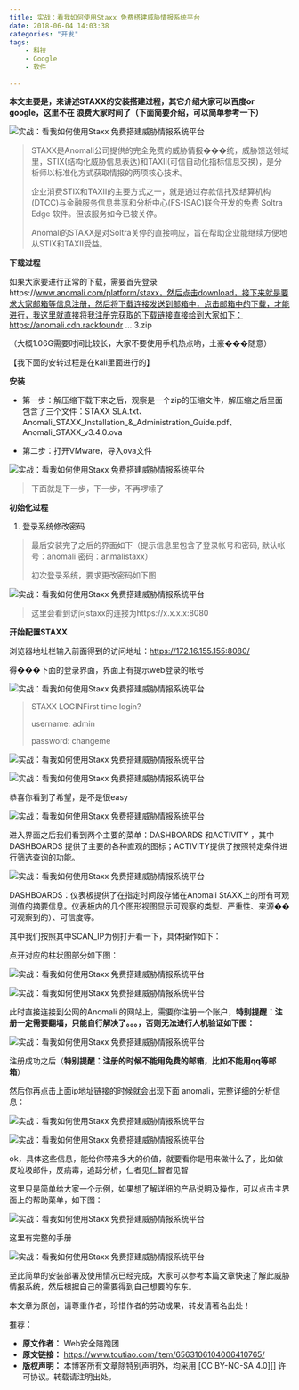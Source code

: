 ```yaml
---
title: 实战：看我如何使用Staxx 免费搭建威胁情报系统平台
date: 2018-06-04 14:03:38
categories: "开发"
tags:
	- 科技
	- Google
	- 软件

---
```


**本文主要是，来讲述STAXX的安装搭建过程，其它介绍大家可以百度or google，这里不在 浪费大家时间了（下面简要介绍，可以简单参考一下）**

![实战：看我如何使用Staxx 免费搭建威胁情报系统平台][Staxx]

> STAXX是Anomali公司提供的完全免费的威胁情报���统，威胁馈送领域里，STIX(结构化威胁信息表达)和TAXII(可信自动化指标信息交换)，是分析师以标准化方式获取情报的两项核心技术。
> 
> 企业消费STIX和TAXII的主要方式之一，就是通过存款信托及结算机构(DTCC)与金融服务信息共享和分析中心(FS-ISAC)联合开发的免费 Soltra Edge 软件。但该服务如今已被关停。
> 
> Anomali的STAXX是对Soltra关停的直接响应，旨在帮助企业能继续方便地从STIX和TAXII受益。

**下载过程**

如果大家要进行正常的下载，需要首先登录https://www.anomali.com/platform/staxx，然后点击download，接下来就是要求大家邮箱等信息注册，然后将下载连接发送到邮箱中，点击邮箱中的下载，才能进行，我这里就直接将我注册完获取的下载链接直接给到大家如下：https://anomali.cdn.rackfoundr ... 3.zip

（大概1.06G需要时间比较长，大家不要使用手机热点哟，土豪���随意）

【我下面的安转过程是在kali里面进行的】

**安装**

 *  第一步：解压缩下载下来之后，观察是一个zip的压缩文件，解压缩之后里面包含了三个文件：STAXX SLA.txt、Anomali\_STAXX\_Installation\_&\_Administration\_Guide.pdf、Anomali\_STAXX\_v3.4.0.ova

 *  第二步：打开VMware，导入ova文件

![实战：看我如何使用Staxx 免费搭建威胁情报系统平台][Staxx 1]

> 下面就是下一步，下一步，不再啰嗦了

**初始化过程**

1.  登录系统修改密码

> 最后安装完了之后的界面如下（提示信息里包含了登录帐号和密码, 默认帐号：anomali 密码：anmalistaxx）
> 
> 初次登录系统，要求更改密码如下图

![实战：看我如何使用Staxx 免费搭建威胁情报系统平台][Staxx 2]

> 这里会看到访问staxx的连接为https://x.x.x.x:8080

**开始配置STAXX**

浏览器地址栏输入前面得到的访问地址：https://172.16.155.155:8080/

得���下面的登录界面，界面上有提示web登录的帐号

![实战：看我如何使用Staxx 免费搭建威胁情报系统平台][Staxx 3]

> STAXX LOGINFirst time login?
> 
> username: admin
> 
> password: changeme

![实战：看我如何使用Staxx 免费搭建威胁情报系统平台][Staxx 4]

![实战：看我如何使用Staxx 免费搭建威胁情报系统平台][Staxx 5]

恭喜你看到了希望，是不是很easy

![实战：看我如何使用Staxx 免费搭建威胁情报系统平台][Staxx 6]

进入界面之后我们看到两个主要的菜单：DASHBOARDS 和ACTIVITY ，其中DASHBOARDS 提供了主要的各种直观的图标；ACTIVITY提供了按照特定条件进行筛选查询的功能。

![实战：看我如何使用Staxx 免费搭建威胁情报系统平台][Staxx 7]

DASHBOARDS：仪表板提供了在指定时间段存储在Anomali StAXX上的所有可观测值的摘要信息。仪表板内的几个图形视图显示可观察的类型、严重性、来源��可观察到的）、可信度等。

其中我们按照其中SCAN\_IP为例打开看一下，具体操作如下：

点开对应的柱状图部分如下图：

![实战：看我如何使用Staxx 免费搭建威胁情报系统平台][Staxx 8]

![实战：看我如何使用Staxx 免费搭建威胁情报系统平台][Staxx 9]

此时直接连接到公网的Anomali 的网站上，需要你注册一个账户，**特别提醒：注册一定需要翻墙，只能自行解决了。。。，否则无法进行人机验证如下图：**

![实战：看我如何使用Staxx 免费搭建威胁情报系统平台][Staxx 10]

注册成功之后（**特别提醒：注册的时候不能用免费的邮箱，比如不能用qq等邮箱**）

然后你再点击上面ip地址链接的时候就会出现下面 anomali，完整详细的分析信息：

![实战：看我如何使用Staxx 免费搭建威胁情报系统平台][Staxx 11]

![实战：看我如何使用Staxx 免费搭建威胁情报系统平台][Staxx 12]

ok，具体这些信息，能给你带来多大的价值，就要看你是用来做什么了，比如做反垃圾邮件，反病毒，追踪分析，仁者见仁智者见智

这里只是简单给大家一个示例，如果想了解详细的产品说明及操作，可以点击主界面上的帮助菜单，如下图：

![实战：看我如何使用Staxx 免费搭建威胁情报系统平台][Staxx 13]

这里有完整的手册

![实战：看我如何使用Staxx 免费搭建威胁情报系统平台][Staxx 14]

至此简单的安装部署及使用情况已经完成，大家可以参考本篇文章快速了解此威胁情报系统，然后根据自己的需要得到自己想要的东东。

本文章为原创，请尊重作者，珍惜作者的劳动成果，转发请著名出处！

推荐：


[Staxx]: static/resources/crawler/IAAR-VZAM-VBNI.jpg
[Staxx 1]: static/resources/crawler/QU22-EBNZ-NM7F.jpg
[Staxx 2]: static/resources/crawler/VMAU-RVJE-YNFM.jpg
[Staxx 3]: static/resources/crawler/VNA7-NUER-6322.jpg
[Staxx 4]: static/resources/crawler/VENY-QVRJ-2E2A.jpg
[Staxx 5]: static/resources/crawler/B7NA-EAYR-NZFA.jpg
[Staxx 6]: static/resources/crawler/2YQZ-ZQAU-MFYE.jpg
[Staxx 7]: static/resources/crawler/BNJJ-MFBU-IQRI.jpg
[Staxx 8]: static/resources/crawler/VBAN-7R2Y-63QJ.jpg
[Staxx 9]: static/resources/crawler/FEFF-ENA3-A2AV.jpg
[Staxx 10]: static/resources/crawler/MZBU-NIBQ-3IRJ.jpg
[Staxx 11]: static/resources/crawler/3ABB-7ZEV-JZJF.jpg
[Staxx 12]: static/resources/crawler/IAFV-NJYF-IA2Q.jpg
[Staxx 13]: static/resources/crawler/RYAF-YFVF-Q2YN.jpg
[Staxx 14]: static/resources/crawler/UMER-JNJQ-IVYA.jpg
 *  **原文作者：** Web安全陪跑团
 *  **原文链接：** https://www.toutiao.com/item/6563106104006410765/
 *  **版权声明：** 本博客所有文章除特别声明外，均采用 [CC BY-NC-SA 4.0][] 许可协议。转载请注明出处。

